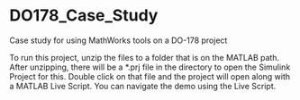 # DO178_Case_Study
Case study for using MathWorks tools on a DO-178 project

To run this project, unzip the files to a folder that is on the MATLAB path.  After unzipping, there will be a *.prj file in the directory to open the Simulink Project for this.  Double click on that file and the project will open along with a MATLAB Live Script.  You can navigate the demo using the Live Script.

